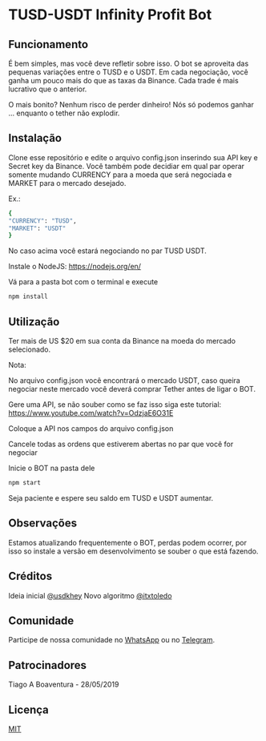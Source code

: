 # TUSD-USDT Infinity Profit Bot

## Funcionamento

É bem simples, mas você deve refletir sobre isso. O bot se aproveita das pequenas variações entre o TUSD e o USDT. Em cada negociação, você ganha um pouco mais do que as taxas da Binance. Cada trade é mais lucrativo que o anterior.

O mais bonito? Nenhum risco de perder dinheiro! Nós só podemos ganhar ... enquanto o tether não explodir.

## Instalação

Clone esse repositório e edite o arquivo config.json inserindo sua API key e Secret key da Binance.
Você também pode decidiar em qual par operar somente mudando CURRENCY para a moeda que será negociada e MARKET para o mercado desejado. 

Ex.: 

```bash
{
"CURRENCY": "TUSD", 
"MARKET": "USDT"
}
```
No caso acima você estará negociando no par TUSD USDT.

Instale o NodeJS: https://nodejs.org/en/

Vá para a pasta bot com o terminal e execute

```bash
npm install
```

## Utilização

Ter mais de US $20 em sua conta da Binance na moeda do mercado selecionado. 

Nota:

No arquivo config.json você encontrará o mercado USDT, caso queira negociar neste mercado você deverá comprar Tether antes de ligar o BOT.

Gere uma API, se não souber como se faz isso siga este tutorial: https://www.youtube.com/watch?v=OdzjaE6O31E

Coloque a API nos campos do arquivo config.json

Cancele todas as ordens que estiverem abertas no par que você for negociar

Inicie o BOT na pasta dele

```bash
npm start
```

Seja paciente e espere seu saldo em TUSD e USDT aumentar.

## Observações
Estamos atualizando frequentemente o BOT, perdas podem ocorrer, por isso so instale a versão em desenvolvimento se souber o que está fazendo.

## Créditos
Ideia inicial [@usdkhey](https://github.com/usdkhey)
Novo algoritmo [@itxtoledo](https://github.com/itxtoledo)

## Comunidade
Participe de nossa comunidade no [WhatsApp](https://chat.whatsapp.com/KxB0etimVPQL3ncEn8u7tO)
ou no [Telegram](https://t.me/bitragem).

## Patrocinadores
Tiago A Boaventura - 28/05/2019

## Licença
[MIT](https://choosealicense.com/licenses/mit/)
